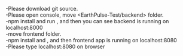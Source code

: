 -Please download git source. <br />
-Please open console, move <EarthPulse-Test/backend> folder. <br />
-npm install and run <node server.js>, and then you can see backend is running on localhost:8000 <br />
-move frontend folder. <br />
-npm install and <npm run dev>, and then frontend app is running on localhost:8080 </br>
-Please type localhost:8080 on browser